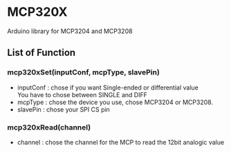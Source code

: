 # MCP320X
Arduino library for MCP3204 and MCP3208

## List of Function
### mcp320xSet(inputConf, mcpType, slavePin)
* inputConf : chose if you want Single-ended or differential value 
 <br>You have to chose between SINGLE and DIFF
* mcpType : chose the device you use, chose MCP3204 or MCP3208.
* slavePin : chose your SPI CS pin

### mcp320xRead(channel)
* channel : chose the channel for the MCP to read the 12bit analogic value
